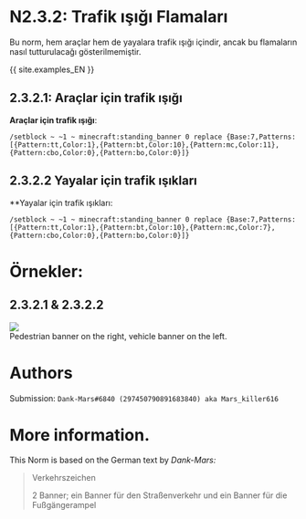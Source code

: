 # N2.3.2: Trafik ışığı Flamaları

Bu norm, hem araçlar hem de yayalara trafik ışığı içindir, ancak bu flamaların nasıl tutturulacağı gösterilmemiştir.

{{ site.examples_EN }}

## 2.3.2.1: Araçlar için trafik ışığı

**Araçlar için trafik ışığı**:  
```
/setblock ~ ~1 ~ minecraft:standing_banner 0 replace {Base:7,Patterns:[{Pattern:tt,Color:1},{Pattern:bt,Color:10},{Pattern:mc,Color:11},{Pattern:cbo,Color:0},{Pattern:bo,Color:0}]}
```

## 2.3.2.2 Yayalar için trafik ışıkları

**Yayalar için trafik ışıkları:   
```
/setblock ~ ~1 ~ minecraft:standing_banner 0 replace {Base:7,Patterns:[{Pattern:tt,Color:1},{Pattern:bt,Color:10},{Pattern:mc,Color:7},{Pattern:cbo,Color:0},{Pattern:bo,Color:0}]}
```

# Örnekler:

## 2.3.2.1 & 2.3.2.2

![](https://cdn.discordapp.com/attachments/702537033813327915/705761955583098932/2020-05-02_12.54.41.png)  
Pedestrian banner on the right, vehicle banner on the left.

# Authors

Submission: `Dank-Mars#6840 (297450790891683840) aka Mars_killer616`

# More information.

This Norm is based on the German text by _Dank-Mars:_

> Verkehrszeichen
>
> 2 Banner; ein Banner für den Straßenverkehr und ein Banner für die Fußgängerampel
